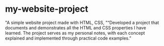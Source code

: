 # my-website-project
"A simple website project made with HTML, CSS, "“Developed a project that documents and demonstrates all the HTML and CSS properties I have learned. The project serves as my personal notes, with each concept explained and implemented through practical code examples.”

